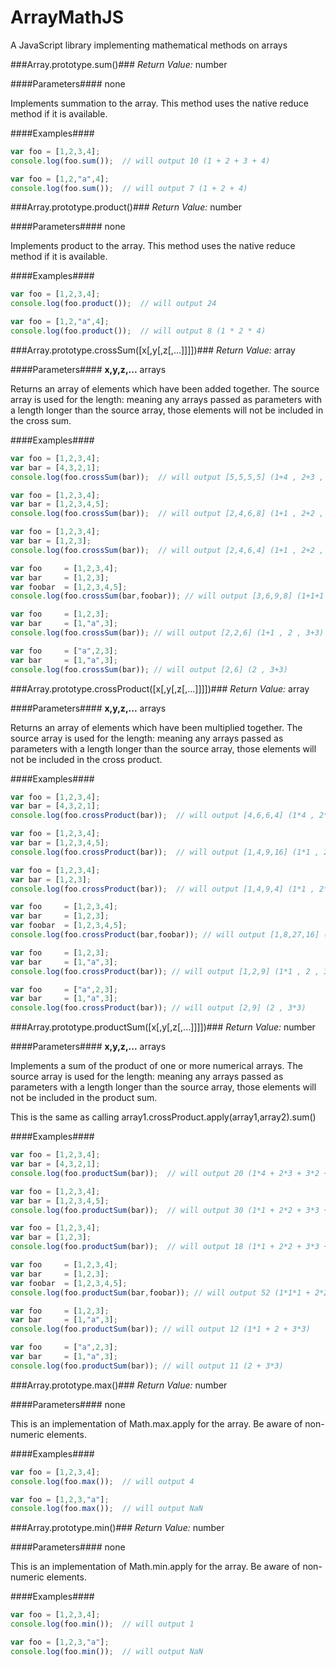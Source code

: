 ArrayMathJS
===========

A JavaScript library implementing mathematical methods on arrays

###Array.prototype.sum()###
*Return Value:* number

####Parameters####
none

Implements summation to the array. This method uses the native reduce method if it is available.

####Examples####

```JavaScript
var foo = [1,2,3,4];
console.log(foo.sum());  // will output 10 (1 + 2 + 3 + 4)
```

```JavaScript
var foo = [1,2,"a",4];
console.log(foo.sum());  // will output 7 (1 + 2 + 4)
```

###Array.prototype.product()###
*Return Value:* number

####Parameters####
none

Implements product to the array. This method uses the native reduce method if it is available.

####Examples####

```JavaScript
var foo = [1,2,3,4];
console.log(foo.product());  // will output 24
```

```JavaScript
var foo = [1,2,"a",4];
console.log(foo.product());  // will output 8 (1 * 2 * 4)
```

###Array.prototype.crossSum([x[,y[,z[,...]]]])###
*Return Value:* array

####Parameters####
**x,y,z,...**
arrays

Returns an array of elements which have been added together. The source array is used for the length: meaning any arrays
passed as parameters with a length longer than the source array, those elements will not be included in the cross sum.

####Examples####

```JavaScript
var foo = [1,2,3,4];
var bar = [4,3,2,1];
console.log(foo.crossSum(bar));  // will output [5,5,5,5] (1+4 , 2+3 , 3+2 , 4+1)
```

```JavaScript
var foo = [1,2,3,4];
var bar = [1,2,3,4,5];
console.log(foo.crossSum(bar));  // will output [2,4,6,8] (1+1 , 2+2 , 3+3 , 4+4)
```

```JavaScript
var foo = [1,2,3,4];
var bar = [1,2,3];
console.log(foo.crossSum(bar));  // will output [2,4,6,4] (1+1 , 2+2 , 3+3 , 4)
```

```JavaScript
var foo     = [1,2,3,4];
var bar     = [1,2,3];
var foobar  = [1,2,3,4,5];
console.log(foo.crossSum(bar,foobar)); // will output [3,6,9,8] (1+1+1 , 2+2+2 , 3+3+3 , 4+4)
```

```JavaScript
var foo     = [1,2,3];
var bar     = [1,"a",3];
console.log(foo.crossSum(bar)); // will output [2,2,6] (1+1 , 2 , 3+3)
```

```JavaScript
var foo     = ["a",2,3];
var bar     = [1,"a",3];
console.log(foo.crossSum(bar)); // will output [2,6] (2 , 3+3)
```

###Array.prototype.crossProduct([x[,y[,z[,...]]]])###
*Return Value:* array

####Parameters####
**x,y,z,...**
arrays

Returns an array of elements which have been multiplied together. The source array is used for the length: meaning any arrays
passed as parameters with a length longer than the source array, those elements will not be included in the cross product.

####Examples####

```JavaScript
var foo = [1,2,3,4];
var bar = [4,3,2,1];
console.log(foo.crossProduct(bar));  // will output [4,6,6,4] (1*4 , 2*3 , 3*2 , 4*1)
```

```JavaScript
var foo = [1,2,3,4];
var bar = [1,2,3,4,5];
console.log(foo.crossProduct(bar));  // will output [1,4,9,16] (1*1 , 2*2 , 3*3 , 4*4)
```

```JavaScript
var foo = [1,2,3,4];
var bar = [1,2,3];
console.log(foo.crossProduct(bar));  // will output [1,4,9,4] (1*1 , 2*2 , 3*3 , 4)
```

```JavaScript
var foo     = [1,2,3,4];
var bar     = [1,2,3];
var foobar  = [1,2,3,4,5];
console.log(foo.crossProduct(bar,foobar)); // will output [1,8,27,16] (1*1*1 , 2*2*2 , 3*3*3 , 4*4)
```

```JavaScript
var foo     = [1,2,3];
var bar     = [1,"a",3];
console.log(foo.crossProduct(bar)); // will output [1,2,9] (1*1 , 2 , 3*3)
```

```JavaScript
var foo     = ["a",2,3];
var bar     = [1,"a",3];
console.log(foo.crossProduct(bar)); // will output [2,9] (2 , 3*3)
```

###Array.prototype.productSum([x[,y[,z[,...]]]])###
*Return Value:* number

####Parameters####
**x,y,z,...**
arrays

Implements a sum of the product of one or more numerical arrays. The source array is used for the length: meaning any arrays
passed as parameters with a length longer than the source array, those elements will not be included in the product sum.

This is the same as calling array1.crossProduct.apply(array1,array2).sum()

####Examples####

```JavaScript
var foo = [1,2,3,4];
var bar = [4,3,2,1];
console.log(foo.productSum(bar));  // will output 20 (1*4 + 2*3 + 3*2 + 4*1)
```

```JavaScript
var foo = [1,2,3,4];
var bar = [1,2,3,4,5];
console.log(foo.productSum(bar));  // will output 30 (1*1 + 2*2 + 3*3 + 4*4)
```

```JavaScript
var foo = [1,2,3,4];
var bar = [1,2,3];
console.log(foo.productSum(bar));  // will output 18 (1*1 + 2*2 + 3*3 + 4)
```

```JavaScript
var foo     = [1,2,3,4];
var bar     = [1,2,3];
var foobar  = [1,2,3,4,5];
console.log(foo.productSum(bar,foobar)); // will output 52 (1*1*1 + 2*2*2 + 3*3*3 + 4*4)
```

```JavaScript
var foo     = [1,2,3];
var bar     = [1,"a",3];
console.log(foo.productSum(bar)); // will output 12 (1*1 + 2 + 3*3)
```

```JavaScript
var foo     = ["a",2,3];
var bar     = [1,"a",3];
console.log(foo.productSum(bar)); // will output 11 (2 + 3*3)
```

###Array.prototype.max()###
*Return Value:* number

####Parameters####
none

This is an implementation of Math.max.apply for the array. Be aware of non-numeric elements.

####Examples####

```JavaScript
var foo = [1,2,3,4];
console.log(foo.max());  // will output 4
```

```JavaScript
var foo = [1,2,3,"a"];
console.log(foo.max());  // will output NaN
```

###Array.prototype.min()###
*Return Value:* number

####Parameters####
none

This is an implementation of Math.min.apply for the array. Be aware of non-numeric elements.

####Examples####

```JavaScript
var foo = [1,2,3,4];
console.log(foo.min());  // will output 1
```

```JavaScript
var foo = [1,2,3,"a"];
console.log(foo.min());  // will output NaN
```